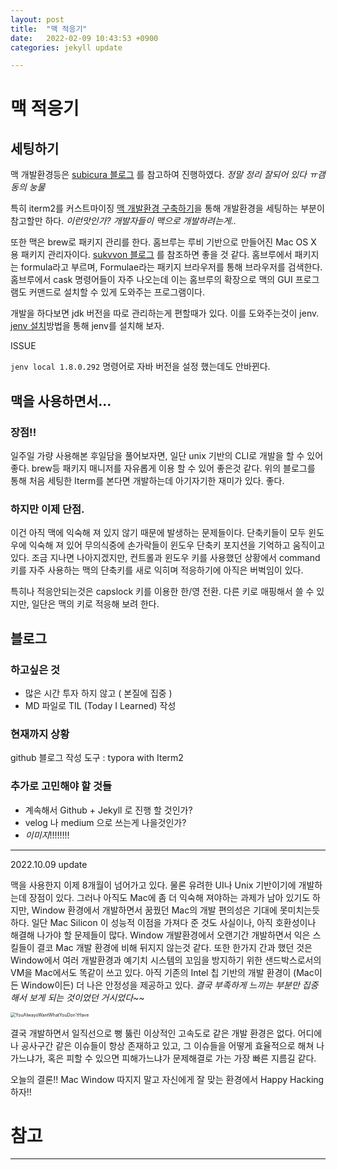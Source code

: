 ```yaml
---
layout: post
title:  "맥 적응기"
date:   2022-02-09 10:43:53 +0900
categories: jekyll update

---
```


# 맥 적응기

## 세팅하기

맥 개발환경등은 [subicura 블로그][맥 안내서] 를 참고하여 진행하였다. *정말 정리 잘되어 있다 ㅠ갬동의 눙물*

특히 iterm2를 커스트마이징 [맥 개발환경 구축하기][맥 개발환경 구축하기]을 통해 개발환경을 세팅하는 부분이 참고할만 하다. *이런맛인가? 개발자들이 맥으로 개발하려는게..*

또한 맥은 brew로 패키지 관리를 한다. 홈브루는 루비 기반으로 만들어진 Mac OS X 용 패키지 관리자이다. [sukvvon 블로그][홈브루 명령어] 를 참조하면 좋을 것 같다. 홈브루에서 패키지는 formula라고 부르며, Formulae라는 패키지 브라우저를 통해 브라우저를 검색한다. 홈브루에서 cask 명령어들이 자주 나오는데 이는 홈브루의 확장으로 맥의 GUI 프로그램도 커맨드로 설치할 수 있게 도와주는 프로그램이다.

개발을 하다보면 jdk 버전을 따로 관리하는게 편할때가 있다. 이를 도와주는것이 jenv. [jenv 설치][jenv 설치]방법을 통해 jenv를 설치해 보자.

ISSUE

```jenv local 1.8.0.292``` 명령어로 자바 버전을 설정 했는데도 안바뀐다.

## 맥을 사용하면서...

### 장점!!

일주일 가량 사용해본 후일담을 풀어보자면, 일단 unix 기반의 CLI로 개발을 할 수 있어 좋다. brew등 패키지 매니저를 자유롭게 이용 할 수 있어 좋은것 같다. 위의 블로그를 통해 처음 세팅한 Iterm를 본다면 개발하는데 아기자기한 재미가 있다. 좋다. 

### 하지만 이제 단점. 

이건 아직 맥에 익숙해 져 있지 않기 때문에 발생하는 문제들이다. 단축키들이 모두 윈도우에 익숙해 져 있어 무의식중에 손가락들이 윈도우 단축키 포지션을 기억하고 움직이고 있다. 조금 지나면 나아지겠지만, 컨트롤과 윈도우 키를 사용했던 상황에서 command 키를 자주 사용하는 맥의 단축키를 새로 익히며 적응하기에 아직은 버벅임이 있다.

특히나 적응안되는것은 capslock 키를 이용한 한/영 전환. 다른 키로 매핑해서 쓸 수 있지만, 일단은 맥의 키로 적응해 보려 한다.



## 블로그

### 하고싶은 것

- 많은 시간 투자 하지 않고 ( 본질에 집중 )
- MD 파일로 TIL (Today I Learned) 작성 

### 현재까지 상황

github 블로그 작성 도구 : typora with Iterm2

### 추가로 고민해야 할 것들

- 계속해서 Github + Jekyll 로 진행 할 것인가?
- velog 나 medium 으로 쓰는게 나을것인가?
- *이미지*!!!!!!!! 



------------------------------------------------------------------------------------------------------------------------

2022.10.09 update

맥을 사용한지 이제 8개월이 넘어가고 있다. 물론 유려한 UI나 Unix 기반이기에 개발하는데 장점이 있다. 그러나 아직도 Mac에 좀 더 익숙해 져야하는 과제가 남아 있기도 하지만, Window 환경에서 개발하면서 꿈꿨던 Mac의 개발 편의성은 기대에 못미치는듯 하다. 일단 Mac Silicon 이 성능적 이점을 가져다 준 것도 사실이나, 아직 호환성이나 해결해 나가야 할 문제들이 많다. Window 개발환경에서 오랜기간 개발하면서 익은 스킬들이 결코 Mac 개발 환경에 비해 뒤지지 않는것 같다. 또한 한가지 간과 했던 것은 Window에서 여러 개발환경과 예기치 시스템의 꼬임을 방지하기 위한 샌드박스로서의 VM을 Mac에서도 똑같이 쓰고 있다. 아직 기존의 Intel 칩 기반의 개발 환경이 (Mac이든 Window이든) 더 나은 안정성을 제공하고 있다. *결국 부족하게 느끼는 부분만 집중해서 보게 되는 것이었던 거시었다~~*

<img src="https://user-images.githubusercontent.com/10527294/194693446-5f854d48-7a7a-4e2b-9184-30df8ab6fdc3.jpg" alt="YouAlwaysWantWhatYouDon'tHave" style="zoom:50%;" />

결국 개발하면서 일직선으로 뻥 뚫린 이상적인 고속도로 같은 개발 환경은 없다. 어디에나 공사구간 같은 이슈들이 항상 존재하고 있고, 그 이슈들을 어떻게 효율적으로 해쳐 나가느냐가, 혹은 피할 수 있으면 피해가느냐가 문제해결로 가는 가장 빠른 지름길 같다.

오늘의 결론!! Mac Window 따지지 말고 자신에게 잘 맞는 환경에서 Happy Hacking 하자!!

# 참고 

---
[맥 개발환경 구축하기]: https://subicura.com/2017/11/22/mac-os-development-environment-setup.html

[맥 안내서]: https://subicura.com/mac/guide/

[맥 기본 시스템 설정]: https://subicura.com/mac/setup/#dock-menu-bar

[홈브루 명령어]: https://sukvvon.tistory.com/7
[homebrew cask]: https://tagilog.tistory.com/576
[jenv 설치]: https://nesoy.github.io/articles/2019-07/jenv
[brew 로 java 설치]: https://llighter.github.io/install-java-on-mac/



